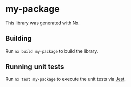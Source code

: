 # my-package

This library was generated with [Nx](https://nx.dev).

## Building

Run `nx build my-package` to build the library.

## Running unit tests

Run `nx test my-package` to execute the unit tests via [Jest](https://jestjs.io).
